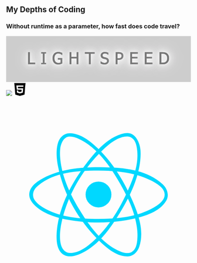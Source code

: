 ## My Depths of Coding 

### Without runtime as a parameter, how fast does code travel?
<img src="readme-imgs/lightspeed.png" height="7%">

<img src='https://media3.giphy.com/media/v1.Y2lkPTc5MGI3NjExdmIwbzI0anE2d21seXZmbDM3ODZ3ZTNkanV2NzE3dTZxYWEwdXZqaCZlcD12MV9pbnRlcm5hbF9naWZfYnlfaWQmY3Q9cw/eNAsjO55tPbgaor7ma/giphy.gif' height='7%'>

<img src='readme-imgs/html5.svg' height='7%' width='7%'>

<svg viewBox="0 0 64 64" version="1.1" xmlns="http://www.w3.org/2000/svg" xmlns:xlink="http://www.w3.org/1999/xlink" xml:space="preserve" xmlns:serif="http://www.serif.com/" style="fill-rule:evenodd;clip-rule:evenodd;stroke-linejoin:round;stroke-miterlimit:2;" fill="#000000"><g id="SVGRepo_bgCarrier" stroke-width="0"></g><g id="SVGRepo_tracerCarrier" stroke-linecap="round" stroke-linejoin="round"></g><g id="SVGRepo_iconCarrier"> <rect id="Icons" x="-1088" y="-64" width="1280" height="800" style="fill:none;"></rect> <g id="Icons1" serif:id="Icons"> <g id="Strike"> </g> <g id="H1"> </g> <g id="H2"> </g> <g id="H3"> </g> <g id="list-ul"> </g> <g id="hamburger-1"> </g> <g id="hamburger-2"> </g> <g id="list-ol"> </g> <g id="list-task"> </g> <g id="trash"> </g> <g id="vertical-menu"> </g> <g id="horizontal-menu"> </g> <g id="sidebar-2"> </g> <g id="Pen"> </g> <g id="Pen1" serif:id="Pen"> </g> <g id="clock"> </g> <g id="external-link"> </g> <g id="hr"> </g> <g id="info"> </g> <g id="warning"> </g> <g id="plus-circle"> </g> <g id="minus-circle"> </g> <g id="vue"> </g> <g id="cog"> </g> <g id="logo"> </g> <g id="radio-check"> </g> <g id="eye-slash"> </g> <g id="eye"> </g> <g id="toggle-off"> </g> <g id="shredder"> </g> <g id="spinner--loading--dots-" serif:id="spinner [loading, dots]"> </g> <g id="react"> <circle cx="32.001" cy="31.955" r="4.478" style="fill:#00d8ff;"></circle> <path d="M32.33,22.516c7.635,0.052 15.965,0.609 21.683,5.708c0.168,0.15 0.33,0.306 0.488,0.467c1.349,1.375 2.054,3.595 0.965,5.422c-2.234,3.751 -7.23,5.387 -12.067,6.394c-7.234,1.506 -14.798,1.518 -22.029,0.192c-4.161,-0.764 -8.416,-2.103 -11.373,-4.904c-1.151,-1.09 -2.135,-2.524 -1.981,-4.12c0.25,-2.582 2.727,-4.239 4.812,-5.361c5.791,-3.116 12.847,-3.813 19.502,-3.798Zm-0.554,1.173c-7.224,0.049 -15.043,0.51 -20.621,5.129c-0.195,0.161 -0.383,0.33 -0.564,0.507c-0.117,0.114 -0.23,0.233 -0.339,0.355c-0.979,1.1 -1.316,2.867 -0.392,4.188c0.93,1.329 2.342,2.288 3.796,3.07c5.438,2.924 11.864,3.443 18.129,3.465c6.343,0.023 12.884,-0.555 18.487,-3.452c2.232,-1.155 4.744,-2.851 4.655,-5.035c-0.082,-2.004 -2.036,-3.242 -3.499,-4.126c-0.396,-0.239 -0.803,-0.46 -1.216,-0.668c-5.562,-2.787 -12.08,-3.447 -18.436,-3.433Z" style="fill:#00d8ff;"></path> <path d="M42.115,10.703c2.793,0.071 4.24,3.429 4.431,5.909c0.038,0.493 0.052,0.988 0.046,1.483c-0.006,0.536 -0.035,1.072 -0.082,1.606c-0.589,6.612 -3.608,12.909 -7.163,18.724c-3.477,5.688 -7.717,11.36 -13.485,13.996c-1.907,0.872 -4.175,1.41 -5.863,0.437c-2.314,-1.333 -2.567,-4.451 -2.524,-6.816c0.011,-0.581 0.049,-1.162 0.109,-1.741c0.889,-8.56 5.228,-16.669 10.658,-23.655c3.168,-4.076 6.937,-8.119 11.632,-9.583c0.739,-0.231 1.326,-0.371 2.241,-0.36Zm-0.134,1.172c-3.279,0.052 -6.223,2.482 -8.83,5.007c-6.854,6.637 -11.905,15.464 -13.937,24.721c-0.157,0.717 -0.289,1.439 -0.386,2.166c-0.075,0.563 -0.13,1.129 -0.159,1.697c-0.023,0.452 -0.031,0.905 -0.017,1.358c0.01,0.354 0.033,0.708 0.072,1.06c0.029,0.269 0.068,0.537 0.117,0.803c0.037,0.197 0.08,0.393 0.13,0.588c0.041,0.158 0.087,0.315 0.139,0.471c0.409,1.233 1.463,2.411 2.878,2.45c3.301,0.09 6.409,-2.317 9.096,-4.933c4.717,-4.591 8.232,-10.36 10.978,-16.424c2.216,-4.896 4.243,-10.218 3.111,-15.607c-0.043,-0.204 -0.093,-0.406 -0.15,-0.606c-0.047,-0.163 -0.1,-0.324 -0.158,-0.483c-0.44,-1.199 -1.475,-2.271 -2.884,-2.268Z" style="fill:#00d8ff;"></path> <path d="M22.109,10.747c3.564,0.069 6.765,2.488 9.607,5.197c5.186,4.943 9.011,11.231 11.913,17.849c2.248,5.127 4.316,10.882 2.478,16.292c-0.579,1.705 -2.044,3.265 -3.997,3.305c-3.581,0.072 -6.9,-2.532 -9.78,-5.335c-7.225,-7.034 -12.589,-16.32 -14.427,-26.168c-0.132,-0.704 -0.237,-1.414 -0.309,-2.127c-0.059,-0.582 -0.096,-1.167 -0.106,-1.752c-0.008,-0.472 0.002,-0.944 0.035,-1.414c0.022,-0.314 0.054,-0.626 0.097,-0.937c0.041,-0.292 0.093,-0.583 0.158,-0.871c0.043,-0.191 0.091,-0.38 0.146,-0.568c0.539,-1.843 1.941,-3.485 4.185,-3.471Zm-0.135,1.173c-2.087,0.046 -3.042,2.507 -3.234,4.234c-0.039,0.354 -0.063,0.711 -0.074,1.068c-0.014,0.456 -0.008,0.913 0.015,1.369c0.328,6.599 3.278,12.979 6.838,18.821c3.352,5.5 7.4,10.978 12.968,13.794c1.608,0.813 3.562,1.452 4.951,0.684c1.742,-0.964 1.956,-3.261 2.049,-4.973c0.025,-0.466 0.028,-0.934 0.013,-1.401c-0.018,-0.586 -0.064,-1.171 -0.133,-1.753c-0.642,-5.437 -3.05,-10.582 -5.816,-15.444c-3.442,-6.048 -7.659,-12.076 -13.627,-15.225c-1.236,-0.652 -2.574,-1.185 -3.95,-1.174Z" style="fill:#00d8ff;"></path> </g> <g id="check-selected"> </g> <g id="turn-off"> </g> <g id="code-block"> </g> <g id="user"> </g> <g id="coffee-bean"> </g> <g id="coffee-beans"> <g id="coffee-bean1" serif:id="coffee-bean"> </g> </g> <g id="coffee-bean-filled"> </g> <g id="coffee-beans-filled"> <g id="coffee-bean2" serif:id="coffee-bean"> </g> </g> <g id="clipboard"> </g> <g id="clipboard-paste"> </g> <g id="clipboard-copy"> </g> <g id="Layer1"> </g> </g> </g></svg>
